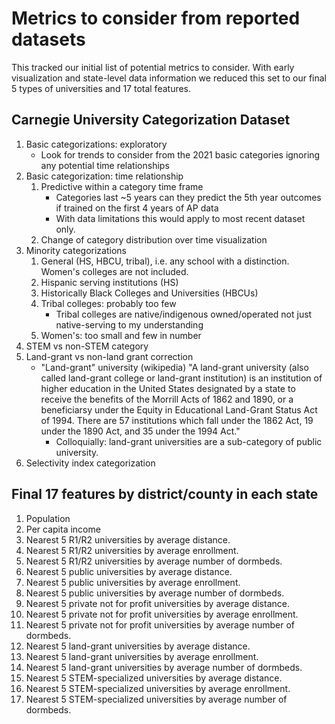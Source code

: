 # Metrics to consider from reported datasets

This tracked our initial list of potential metrics to consider. With early visualization and state-level data information we reduced this set to our final 5 types of universities and 17 total features.

## Carnegie University Categorization Dataset

1. Basic categorizations: exploratory
     * Look for trends to consider from the 2021 basic categories ignoring any potential time relationships
2. Basic categorization: time relationship
     1. Predictive within a category time frame
         * Categories last ~5 years can they predict the 5th year outcomes if trained on the first 4 years of AP data
         * With data limitations this would apply to most recent dataset only.
     2. Change of category distribution over time visualization
3. Minority categorizations
     1. General (HS, HBCU, tribal), i.e. any school with a distinction. Women's colleges are not included.
     2. Hispanic serving institutions (HS)
     3. Historically Black Colleges and Universities (HBCUs)
     4. Tribal colleges: probably too few
          * Tribal colleges are native/indigenous owned/operated not just native-serving to my understanding
     5. Women's: too small and few in number
4. STEM vs non-STEM category
5. Land-grant vs non-land grant correction
     * "Land-grant" university (wikipedia) "A land-grant university (also called land-grant college or land-grant institution) is an institution of higher education in the United States designated by a state to receive the benefits of the Morrill Acts of 1862 and 1890, or a beneficiarsy under the Equity in Educational Land-Grant Status Act of 1994. There are 57 institutions which fall under the 1862 Act, 19 under the 1890 Act, and 35 under the 1994 Act."
         * Colloquially: land-grant universities are a sub-category of public university.
6. Selectivity index categorization

## Final 17 features by district/county in each state

1. Population
2. Per capita income
3. Nearest 5 R1/R2 universities by average distance.
4. Nearest 5 R1/R2 universities by average enrollment.
5. Nearest 5 R1/R2 universities by average number of dormbeds.
6. Nearest 5 public universities by average distance.
7. Nearest 5 public universities by average enrollment.
8. Nearest 5 public universities by average number of dormbeds.
9. Nearest 5 private not for profit universities by average distance.
10. Nearest 5 private not for profit universities by average enrollment.
11. Nearest 5 private not for profit universities by average number of dormbeds.
12. Nearest 5 land-grant universities by average distance.
13. Nearest 5 land-grant universities by average enrollment.
14. Nearest 5 land-grant universities by average number of dormbeds.
15. Nearest 5 STEM-specialized universities by average distance.
16. Nearest 5 STEM-specialized universities by average enrollment.
17. Nearest 5 STEM-specialized universities by average number of dormbeds.
